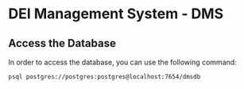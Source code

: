 # DEI Management System - DMS


## Access the Database

In order to access the database, you can use the following command:

```bash
psql postgres://postgres:postgres@localhost:7654/dmsdb
```
